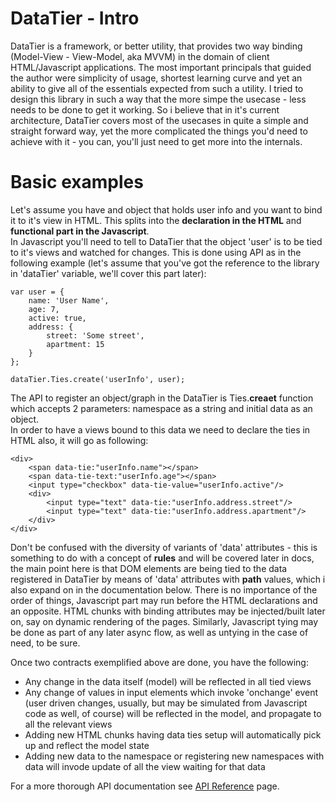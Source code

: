 DataTier - Intro
================

DataTier is a framework, or better utility, that provides two way binding (Model-View - View-Model, aka MVVM) in the domain of client HTML/Javascript applications.
The most important principals that guided the author were simplicity of usage, shortest learning curve and yet an ability to give all of the essentials expected from such a utility.
I tried to design this library in such a way that the more simpe the usecase - less needs to be done to get it working.
So i believe that in it's current architecture, DataTier covers most of the usecases in quite a simple and straight forward way, yet the more complicated the things you'd need to achieve with it - you can, you'll just need to get more into the internals.


Basic examples
==============

Let's assume you have and object that holds user info and you want to bind it to it's view in HTML. This splits into the <b>declaration in the HTML</b> and <b>functional part in the Javascript</b>.<br>
In Javascript you'll need to tell to DataTier that the object 'user' is to be tied to it's views and watched for changes. This is done using API as in the following example (let's assume that you've got the reference to the library in 'dataTier' variable, we'll cover this part later):

<pre><code>var user = {
	name: 'User Name',
	age: 7,
	active: true,
	address: {
		street: 'Some street',
		apartment: 15
	}
};

dataTier.Ties.create('userInfo', user);</code></pre>

The API to register an object/graph in the DataTier is Ties.<b>creaet</b> function which accepts 2 parameters: namespace as a string and initial data as an object.<br>
In order to have a views bound to this data we need to declare the ties in HTML also, it will go as following:

<pre><code>&lt;div&gt;
	&lt;span data-tie:"userInfo.name"&gt;&lt;/span&gt;
	&lt;span data-tie-text:"userInfo.age"&gt;&lt;/span&gt;
	&lt;input type="checkbox" data-tie-value="userInfo.active"/&gt;
	&lt;div&gt;
		&lt;input type="text" data-tie:"userInfo.address.street"/&gt;
		&lt;input type="text" data-tie:"userInfo.address.apartment"/&gt;
	&lt;/div&gt;
&lt;/div&gt;</code></pre>

Don't be confused with the diversity of variants of 'data' attributes - this is something to do with a concept of <b>rules</b> and will be covered later in docs, the main point here is that DOM elements are being tied to the data registered in DataTier by means of 'data' attributes with <b>path</b> values, which i also expand on in the documentation below.
There is no importance of the order of things, Javascript part may run before the HTML declarations and an opposite. HTML chunks with binding attributes may be injected/built later on, say on dynamic rendering of the pages.
Similarly, Javascript tying may be done as part of any later async flow, as well as untying in the case of need, to be sure.

Once two contracts exemplified above are done, you have the following:
<ul>
	<li>Any change in the data itself (model) will be reflected in all tied views</li>
	<li>Any change of values in input elements which invoke 'onchange' event (user driven changes, usually, but may be simulated from Javascript code as well, of course) will be reflected in the model, and propagate to all the relevant views</li>
	<li>Adding new HTML chunks having data ties setup will automatically pick up and reflect the model state</li>
	<li>Adding new data to the namespace or registering new namespaces with data will invode update of all the view waiting for that data</li>
</ul>

For a more thorough API documentation see [API Reference](api_reference.md) page.
